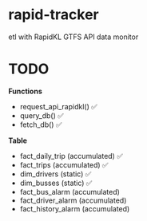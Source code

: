 # rapid-tracker
etl with RapidKL GTFS API data monitor 

# TODO

**Functions**
- request_api_rapidkl() ✅
- query_db() ✅
- fetch_db() ✅

**Table**
- fact_daily_trip (accumulated) ✅
- fact_trips (accumulated) ✅
- dim_drivers (static) ✅
- dim_busses (static) ✅
- fact_bus_alarm (accumulated)
- fact_driver_alarm (accumulated)
- fact_history_alarm (accumulated)
